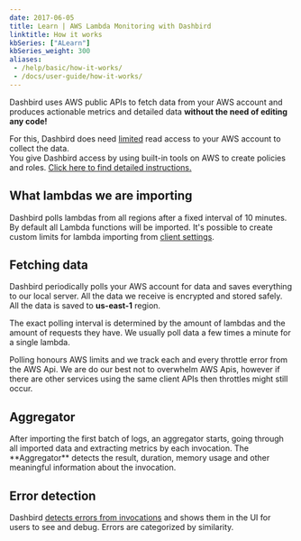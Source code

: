 ```yaml
---
date: 2017-06-05
title: Learn | AWS Lambda Monitoring with Dashbird
linktitle: How it works
kbSeries: ["ALearn"]
kbSeries_weight: 300
aliases:
 - /help/basic/how-it-works/
 - /docs/user-guide/how-it-works/
---
```


Dashbird uses AWS public APIs to fetch data from your AWS account and produces actionable metrics and detailed data **without the need of editing any code!**

For this, Dashbird does need <u>limited</u> read access to your AWS account to collect the data.  
You give Dashbird access by using built-in tools on AWS to create policies and roles. [Click here to find detailed instructions.](/docs/user-guide/get-started)
<h2>
  <span class="h2 underlined bold">What lambdas we are importing</span>
</h2>

Dashbird polls lambdas from all regions after a fixed interval of 10 minutes. By default all Lambda functions will be imported. It's possible to create custom limits for lambda importing from [client settings](https://app.dashbird.io/client).

<h2>
  <span class="h2 underlined bold">Fetching data</span>
</h2>

Dashbird periodically polls your AWS account for data and saves everything to our local server. All the data we receive is encrypted and stored safely.
All the data is saved to <b>us-east-1</b> region.

The exact polling interval is determined by the amount of lambdas and the amount of requests they have. We usually poll data a few times a minute for a single lambda.

Polling honours AWS limits and we track each and every throttle error from the AWS Api. We are do our best not to overwhelm AWS Apis, however if there are other services using the same client APIs then throttles might still occur.

<h2>
  <span class="h2 underlined bold">Aggregator</span>
</h2>
After importing the first batch of logs, an aggregator starts, going through all imported data and extracting metrics by each invocation. The **Aggregator** detects the result, duration, memory usage and other meaningful information about the invocation.

<h2>
  <span class="h2 underlined bold">Error detection</span>
</h2>
Dashbird <u>detects errors from invocations</u> and shows them in the UI for users to see and debug. Errors are categorized by similarity.
